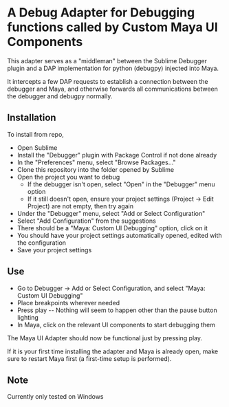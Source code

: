 # A Debug Adapter for Debugging functions called by Custom Maya UI Components

This adapter serves as a "middleman" between the Sublime Debugger plugin 
and a DAP implementation for python (debugpy) injected into Maya.

It intercepts a few DAP requests to establish a connection between the debugger and Maya, and 
otherwise forwards all communications between the debugger and debugpy normally.

## Installation

To install from repo,
- Open Sublime
- Install the "Debugger" plugin with Package Control if not done already
- In the "Preferences" menu, select "Browse Packages..."
- Clone this repository into the folder opened by Sublime
- Open the project you want to debug
    - If the debugger isn't open, select "Open" in the "Debugger" menu option
    - If it still doesn't open, ensure your project settings (Project -> Edit Project) are not empty, then try again
- Under the "Debugger" menu, select "Add or Select Configuration"
- Select "Add Configuration" from the suggestions
- There should be a "Maya: Custom UI Debugging" option, click on it
- You should have your project settings automatically opened, edited with the configuration
- Save your project settings

## Use

- Go to Debugger -> Add or Select Configuration, and select "Maya: Custom UI Debugging"
- Place breakpoints wherever needed
- Press play -- Nothing will seem to happen other than the pause button lighting 
- In Maya, click on the relevant UI components to start debugging them

The Maya UI Adapter should now be functional just by pressing play.

If it is your first time installing the adapter and Maya is already open, make sure to restart Maya first (a first-time setup is performed).

## Note

Currently only tested on Windows

